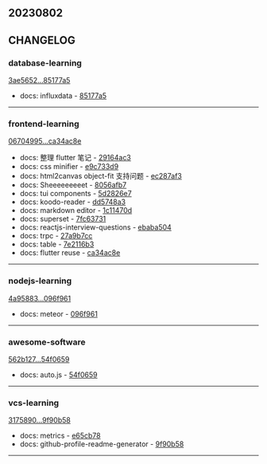 ## 20230802

## CHANGELOG

### database-learning

[3ae5652...85177a5](https://github.com/zhbhun/database-learning/compare/3ae5652...85177a5)

* docs: influxdata - [85177a5](https://github.com/zhbhun/database-learning/commit/85177a56e40f16d1fabd1a1a724c910bf447c483)

---

### frontend-learning

[06704995...ca34ac8e](https://github.com/zhbhun/frontend-learning/compare/06704995...ca34ac8e)

* docs: 整理 flutter 笔记 - [29164ac3](https://github.com/zhbhun/frontend-learning/commit/29164ac33536c56d4faf7ba442cb33d2f8a58a63)
* docs: css minifier - [e9c733d9](https://github.com/zhbhun/frontend-learning/commit/e9c733d91347431888fd0b61eb5bf7ecd74711c9)
* docs: html2canvas object-fit 支持问题 - [ec287af3](https://github.com/zhbhun/frontend-learning/commit/ec287af32def7a3271aab0d3c329e9bbf02145ba)
* docs: Sheeeeeeeeet - [8056afb7](https://github.com/zhbhun/frontend-learning/commit/8056afb79caff0c29e863def2a29ea1f4ce99779)
* docs: tui components - [5d2826e7](https://github.com/zhbhun/frontend-learning/commit/5d2826e75bb52645cc2af5e49e1d554ef9d842fb)
* docs: koodo-reader - [dd5748a3](https://github.com/zhbhun/frontend-learning/commit/dd5748a3ce19e6a17d4828c6d5083344f4d9b8e8)
* docs: markdown editor - [1c11470d](https://github.com/zhbhun/frontend-learning/commit/1c11470deffe71a5964fea0c30ccfb569a87b3e7)
* docs: superset - [7fc63731](https://github.com/zhbhun/frontend-learning/commit/7fc63731f97e0ecc6fde1ecdaa098bbb7ed85e86)
* docs: reactjs-interview-questions - [ebaba504](https://github.com/zhbhun/frontend-learning/commit/ebaba5045381b76e41483fa7365990fd51f61a6d)
* docs: trpc - [27a9b7cc](https://github.com/zhbhun/frontend-learning/commit/27a9b7cce3e79be259717d90ea8b72ebf5690b5f)
* docs: table - [7e2116b3](https://github.com/zhbhun/frontend-learning/commit/7e2116b3d48f40afaae70bf395ad05dae333960d)
* docs: flutter reuse - [ca34ac8e](https://github.com/zhbhun/frontend-learning/commit/ca34ac8e8881423a336d6947fe5d51387535ead4)

---

### nodejs-learning

[4a95883...096f961](https://github.com/zhbhun/nodejs-learning/compare/4a95883...096f961)

* docs: meteor - [096f961](https://github.com/zhbhun/nodejs-learning/commit/096f961afcfc3606c386904a417c048e3378b862)

---

### awesome-software

[562b127...54f0659](https://github.com/zhbhun/awesome-software/compare/562b127...54f0659)

* docs: auto.js - [54f0659](https://github.com/zhbhun/awesome-software/commit/54f06593d330b42fbbd4c0b45699e05833202255)

---

### vcs-learning

[3175890...9f90b58](https://github.com/zhbhun/vcs-learning/compare/3175890...9f90b58)

* docs: metrics - [e65cb78](https://github.com/zhbhun/vcs-learning/commit/e65cb78dadb2d2c2bc92701b7fa91fea4931e97c)
* docs: github-profile-readme-generator - [9f90b58](https://github.com/zhbhun/vcs-learning/commit/9f90b58d6aad2b05daeb12627c1c286adb24e4c2)

---

